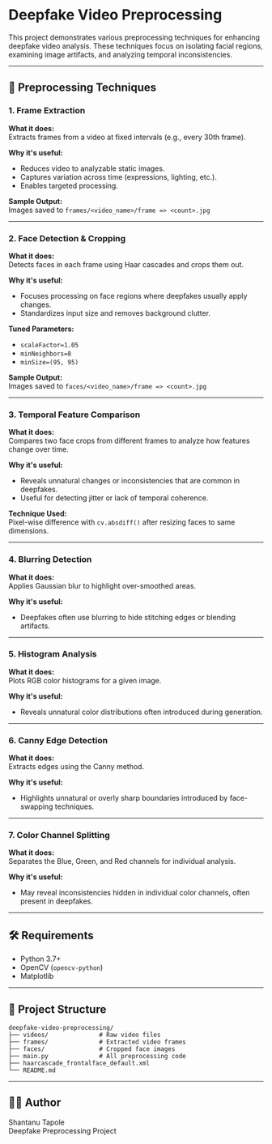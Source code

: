 # Deepfake Video Preprocessing

This project demonstrates various preprocessing techniques for enhancing deepfake video analysis. These techniques focus on isolating facial regions, examining image artifacts, and analyzing temporal inconsistencies.

---

## 🧪 Preprocessing Techniques

### 1. Frame Extraction

**What it does:**  
Extracts frames from a video at fixed intervals (e.g., every 30th frame).

**Why it's useful:**  
- Reduces video to analyzable static images.
- Captures variation across time (expressions, lighting, etc.).
- Enables targeted processing.

**Sample Output:**  
Images saved to `frames/<video_name>/frame => <count>.jpg`

---

### 2. Face Detection & Cropping

**What it does:**  
Detects faces in each frame using Haar cascades and crops them out.

**Why it's useful:**  
- Focuses processing on face regions where deepfakes usually apply changes.
- Standardizes input size and removes background clutter.

**Tuned Parameters:**  
- `scaleFactor=1.05`
- `minNeighbors=8`
- `minSize=(95, 95)`

**Sample Output:**  
Images saved to `faces/<video_name>/frame => <count>.jpg`

---

### 3. Temporal Feature Comparison

**What it does:**  
Compares two face crops from different frames to analyze how features change over time.

**Why it's useful:**  
- Reveals unnatural changes or inconsistencies that are common in deepfakes.
- Useful for detecting jitter or lack of temporal coherence.

**Technique Used:**  
Pixel-wise difference with `cv.absdiff()` after resizing faces to same dimensions.

---

### 4. Blurring Detection

**What it does:**  
Applies Gaussian blur to highlight over-smoothed areas.

**Why it's useful:**  
- Deepfakes often use blurring to hide stitching edges or blending artifacts.

---

### 5. Histogram Analysis

**What it does:**  
Plots RGB color histograms for a given image.

**Why it's useful:**  
- Reveals unnatural color distributions often introduced during generation.

---

### 6. Canny Edge Detection

**What it does:**  
Extracts edges using the Canny method.

**Why it's useful:**  
- Highlights unnatural or overly sharp boundaries introduced by face-swapping techniques.

---

### 7. Color Channel Splitting

**What it does:**  
Separates the Blue, Green, and Red channels for individual analysis.

**Why it's useful:**  
- May reveal inconsistencies hidden in individual color channels, often present in deepfakes.

---

## 🛠 Requirements

- Python 3.7+
- OpenCV (`opencv-python`)
- Matplotlib

---

## 📂 Project Structure

```
deepfake-video-preprocessing/
├── videos/              # Raw video files
├── frames/              # Extracted video frames
├── faces/               # Cropped face images
├── main.py              # All preprocessing code
├── haarcascade_frontalface_default.xml
└── README.md
```

---

## 👨‍💻 Author

Shantanu Tapole  
Deepfake Preprocessing Project